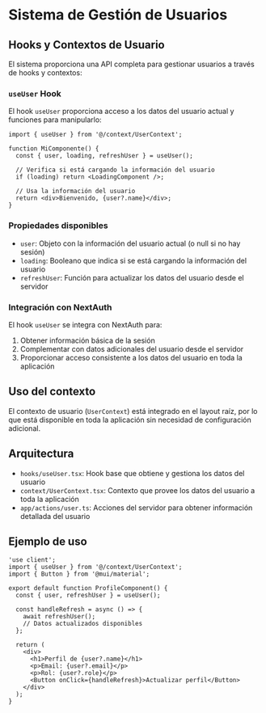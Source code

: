 # Sistema de Gestión de Usuarios

## Hooks y Contextos de Usuario

El sistema proporciona una API completa para gestionar usuarios a través de hooks y contextos:

### `useUser` Hook

El hook `useUser` proporciona acceso a los datos del usuario actual y funciones para manipularlo:

```tsx
import { useUser } from '@/context/UserContext';

function MiComponente() {
  const { user, loading, refreshUser } = useUser();
  
  // Verifica si está cargando la información del usuario
  if (loading) return <LoadingComponent />;
  
  // Usa la información del usuario
  return <div>Bienvenido, {user?.name}</div>;
}
```

### Propiedades disponibles

- `user`: Objeto con la información del usuario actual (o null si no hay sesión)
- `loading`: Booleano que indica si se está cargando la información del usuario
- `refreshUser`: Función para actualizar los datos del usuario desde el servidor

### Integración con NextAuth

El hook `useUser` se integra con NextAuth para:

1. Obtener información básica de la sesión
2. Complementar con datos adicionales del usuario desde el servidor
3. Proporcionar acceso consistente a los datos del usuario en toda la aplicación

## Uso del contexto

El contexto de usuario (`UserContext`) está integrado en el layout raíz, por lo que está disponible en toda la aplicación sin necesidad de configuración adicional.

## Arquitectura

- `hooks/useUser.tsx`: Hook base que obtiene y gestiona los datos del usuario
- `context/UserContext.tsx`: Contexto que provee los datos del usuario a toda la aplicación
- `app/actions/user.ts`: Acciones del servidor para obtener información detallada del usuario

## Ejemplo de uso

```tsx
'use client';
import { useUser } from '@/context/UserContext';
import { Button } from '@mui/material';

export default function ProfileComponent() {
  const { user, refreshUser } = useUser();
  
  const handleRefresh = async () => {
    await refreshUser();
    // Datos actualizados disponibles
  };
  
  return (
    <div>
      <h1>Perfil de {user?.name}</h1>
      <p>Email: {user?.email}</p>
      <p>Rol: {user?.role}</p>
      <Button onClick={handleRefresh}>Actualizar perfil</Button>
    </div>
  );
}
```
